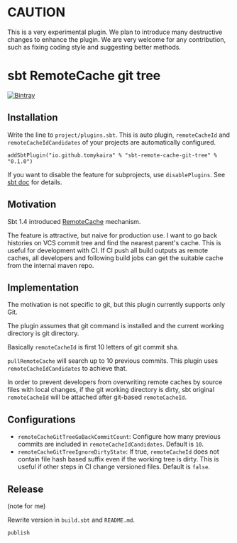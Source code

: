 # CAUTION

This is a very experimental plugin. We plan to introduce many destructive changes to enhance the plugin.
We are very welcome for any contribution, such as fixing coding style and suggesting better methods.

# sbt RemoteCache git tree

[ ![Bintray](https://api.bintray.com/packages/tomykaira/sbt-plugins/sbt-remote-cache-git-tree/images/download.svg) ](https://bintray.com/tomykaira/sbt-plugins/sbt-remote-cache-git-tree/_latestVersion)

## Installation

Write the line to `project/plugins.sbt`.
This is auto plugin, `remoteCacheId` and `remoteCacheIdCandidates` of your projects are automatically configured.

```
addSbtPlugin("io.github.tomykaira" % "sbt-remote-cache-git-tree" % "0.1.0")
```

If you want to disable the feature for subprojects, use `disablePlugins`.
See [sbt doc](https://www.scala-sbt.org/1.x/docs/Plugins.html) for details.

## Motivation

Sbt 1.4 introduced [RemoteCache](https://eed3si9n.com/remote-caching-sbt-builds-with-bintray) mechanism.

The feature is attractive, but naive for production use.
I want to go back histories on VCS commit tree and find the nearest parent's cache.
This is useful for development with CI. If CI push all build outputs as remote caches,
all developers and following build jobs can get the suitable cache from the internal maven repo.

## Implementation

The motivation is not specific to git, but this plugin currently supports only Git.

The plugin assumes that git command is installed and the current working directory is git directory.

Basically `remoteCacheId` is first 10 letters of git commit sha.

`pullRemoteCache` will search up to 10 previous commits.
This plugin uses `remoteCacheIdCandidates` to achieve that.

In order to prevent developers from overwriting remote caches by source files with local changes,
if the git working directory is dirty, sbt original `remoteCacheId` will be attached after git-based `remoteCacheId`.

## Configurations

- `remoteCacheGitTreeGoBackCommitCount`: Configure how many previous commits are included in `remoteCacheIdCandidates`. Default is `10`.
- `remoteCacheGitTreeIgnoreDirtyState`: If true, `remoteCacheId` does not contain file hash based suffix even if the working tree is dirty. This is useful if other steps in CI change versioned files. Default is `false`.

## Release

(note for me)

Rewrite version in `build.sbt` and `README.md`.

```
publish
```
